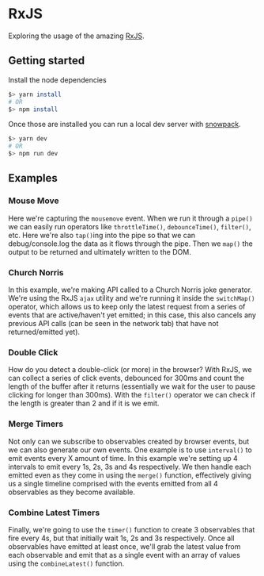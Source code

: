 # RxJS

Exploring the usage of the amazing [RxJS](https://rxjs.dev/).

## Getting started

Install the node dependencies

```bash
$> yarn install
# OR
$> npm install
```

Once those are installed you can run a local dev server with [snowpack](https://www.snowpack.dev/).

```bash
$> yarn dev
# OR
$> npm run dev
```

## Examples

### Mouse Move

Here we're capturing the `mousemove` event. When we run it through a `pipe()` we can easily run operators like `throttleTime()`, `debounceTime()`, `filter()`, etc. Here we're also `tap()`ing into the pipe so that we can debug/console.log the data as it flows through the pipe. Then we `map()` the output to be returned and ultimately written to the DOM.

### Church Norris

In this example, we're making API called to a Church Norris joke generator. We're using the RxJS `ajax` utility and we're running it inside the `switchMap()` operator, which allows us to keep only the latest request from a series of events that are active/haven't yet emitted; in this case, this also cancels any previous API calls (can be seen in the network tab) that have not returned/emitted yet).

### Double Click

How do you detect a double-click (or more) in the browser? With RxJS, we can collect a series of click events, debounced for 300ms and count the length of the buffer after it returns (essentially we wait for the user to pause clicking for longer than 300ms). With the `filter()` operator we can check if the length is greater than 2 and if it is we emit.

### Merge Timers

Not only can we subscribe to observables created by browser events, but we can also generate our own events. One example is to use `interval()` to emit events every X amount of time. In this example we're setting up 4 intervals to emit every 1s, 2s, 3s and 4s respectively. We then handle each emitted even as they come in using the `merge()` function, effectively giving us a single timeline comprised with the events emitted from all 4 observables as they become available.

### Combine Latest Timers

Finally, we're going to use the `timer()` function to create 3 observables that fire every 4s, but that initially wait 1s, 2s and 3s respectively. Once all observables have emitted at least once, we'll grab the latest value from each observable and emit that as a single event with an array of values using the `combineLatest()` function.
